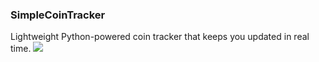 ### SimpleCoinTracker
Lightweight Python-powered coin tracker that keeps you updated in real time. 
![](demo.gif)
